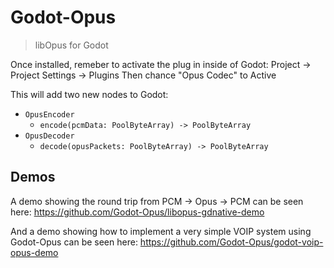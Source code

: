 # Godot-Opus
> libOpus for Godot


Once installed, remeber to activate the plug in inside of Godot:
Project -> Project Settings -> Plugins
Then chance "Opus Codec" to Active

This will add two new nodes to Godot:
- `OpusEncoder`
  - `encode(pcmData: PoolByteArray) -> PoolByteArray`
- `OpusDecoder`
  - `decode(opusPackets: PoolByteArray) -> PoolByteArray`

## Demos
A demo showing the round trip from PCM -> Opus -> PCM can be seen here:
https://github.com/Godot-Opus/libopus-gdnative-demo

And a demo showing how to implement a very simple VOIP system using Godot-Opus can be seen here:
https://github.com/Godot-Opus/godot-voip-opus-demo
